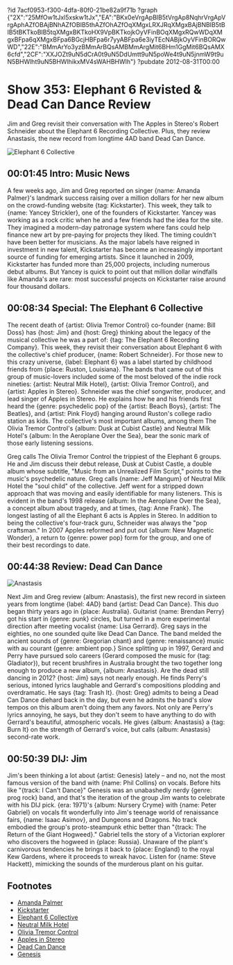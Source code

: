 ?id 7acf0953-f300-4dfa-80f0-21be82a9f71b
?graph {"2X":"25MfOw1tJxl5xskw1tJx","EA":"BKx0eVrgApBIB5tVrgAp8NqhrVrgApVrgAphAZfOBAjBNhAZfOBIB5thAZfOhAZfOqXMgxLRXJRqXMgxBAjBNBIB5tBIB5tBKTkoBIB5tqXMgxBKTkoHX9VpBKTkojkOyVFinBOqXMgxRQwWDqXMgxBFpa6qXMgxBFpa6BGcjHBFpa6r7yyABFpa6e3iyTEcNABjkOyVFinBORQwWD","22E":"BMmArYo3yzBMmArBQsAMBMmArgMit6BHm1GgMit6BQsAMX6cfd","2CF":"XXJOZt9uN5dCrA0t9uN5DdUmtt9uN5poWe4t9uN5jnmW9t9uN5BHWlht9uN5BHWlhikxMV4sWAHBHWlh"}
?pubdate 2012-08-31T00:00
# Show 353: Elephant 6 Revisted & Dead Can Dance Review
Jim and Greg revisit their conversation with The Apples in Stereo's Robert Schneider about the Elephant 6 Recording Collective. Plus, they review Anastasis, the new record from longtime 4AD band Dead Can Dance.

![Elephant 6 Collective](https://static.soundopinions.org/images/2012/elephant6.jpg)

## 00:01:45 Intro: Music News
A few weeks ago, Jim and Greg reported on singer {name: Amanda Palmer}'s landmark success raising over a million dollars for her new album on the crowd-funding website {tag: Kickstarter}. This week, they talk to {name: Yancey Strickler}, one of the founders of Kickstarter. Yancey was working as a rock critic when he and a few friends had the idea for the site. They imagined a modern-day patronage system where fans could help finance new art by pre-paying for projects they liked. The timing couldn't have been better for musicians. As the major labels have reigned in investment in new talent, Kickstarter has become an increasingly important source of funding for emerging artists. Since it launched in 2009, Kickstarter has funded more than 25,000 projects, including numerous debut albums. But Yancey is quick to point out that million dollar windfalls like Amanda's are rare: most successful projects on Kickstarter raise around four thousand dollars.

## 00:08:34 Special: The Elephant 6 Collective
The recent death of {artist: Olivia Tremor Control} co-founder {name: Bill Doss} has {host: Jim} and {host: Greg} thinking about the legacy of the musical collective he was a part of: {tag: The Elephant 6 Recording Company}. This week, they revisit their conversation about Elephant 6 with the collective's chief producer, {name: Robert Schneider}. For those new to this crazy universe, {label: Elephant 6} was a label started by childhood friends from {place: Ruston, Louisiana}. The bands that came out of this group of music-lovers included some of the most beloved of the indie rock nineties: {artist: Neutral Milk Hotel}, {artist: Olivia Tremor Control}, and {artist: Apples in Stereo}. Schneider was the chief songwriter, producer, and lead singer of Apples in Stereo. He explains how he and his friends first heard the {genre: psychedelic pop} of the {artist: Beach Boys}, {artist: The Beatles}, and {artist: Pink Floyd} hanging around Ruston's college radio station as kids. The collective's most important albums, among them The Olivia Tremor Control's {album: Dusk at Cubist Castle} and Neutral Milk Hotel's {album: In the Aeroplane Over the Sea}, bear the sonic mark of those early listening sessions.

Greg calls The Olivia Tremor Control the trippiest of the Elephant 6 groups. He and Jim discuss their debut release, Dusk at Cubist Castle, a double album whose subtitle, "Music from an Unrealized Film Script," points to the music's psychedelic nature. Greg calls {name: Jeff Mangum} of Neutral Milk Hotel the "soul child" of the collective. Jeff went for a stripped down approach that was moving and easily identifiable for many listeners. This is evident in the band's 1998 release {album: In the Aeroplane Over the Sea}, a concept album about tragedy, and at times, {tag: Anne Frank}. The longest lasting of all the Elephant 6 acts is Apples in Stereo. In addition to being the collective's four-track guru, Schneider was always the "pop craftsman." In 2007 Apples reformed and put out {album: New Magnetic Wonder}, a return to {genre: power pop} form for the group, and one of their best recordings to date.

## 00:44:38 Review: Dead Can Dance
![Anastasis](https://static.soundopinions.org/assets/353/22E0.jpg)

Next Jim and Greg review {album: Anastasis}, the first new record in sixteen years from longtime {label: 4AD} band {artist: Dead Can Dance}. This duo began thirty years ago in {place: Australia}. Guitarist {name: Brendan Perry} got his start in {genre: punk} circles, but turned in a more experimental direction after meeting vocalist {name: Lisa Gerrard}. Greg says in the eighties, no one sounded quite like Dead Can Dance. The band melded the ancient sounds of {genre: Gregorian chant} and {genre: renaissance} music with au courant {genre: ambient pop.} Since splitting up in 1997, Gerard and Perry have pursued solo careers (Gerard composed the music for {tag: Gladiator}), but recent brushfires in Australia brought the two together long enough to produce a new album, {album: Anastasis}. Are the dead still dancing in 2012? {host: Jim} says not nearly enough. He finds Perry's serious, intoned lyrics laughable and Gerrard's compositions plodding and overdramatic. He says {tag: Trash It}. {host: Greg} admits to being a Dead Can Dance diehard back in the day, but even he admits the band's slow tempos on this album aren't doing them any favors. Not only are Perry's lyrics annoying, he says, but they don't seem to have anything to do with Gerrard's beautiful, atmospheric vocals. He gives {album: Anastasis} a {tag: Burn It} on the strength of Gerrard's voice, but calls {album: Anastasis} second-rate work.

## 00:50:39 DIJ: Jim
Jim's been thinking a lot about {artist: Genesis} lately – and no, not the most famous version of the band with {name: Phil Collins} on vocals. Before hits like "{track: I Can't Dance}" Genesis was an unabashedly nerdy {genre: prog rock} band, and that's the iteration of the group Jim wants to celebrate with his DIJ pick. {era: 1971}'s {album: Nursery Cryme} with {name: Peter Gabriel} on vocals fit wonderfully into Jim's teenage world of renaissance fairs, {name: Isaac Asimov}, and Dungeons and Dragons. No track embodied the group's proto-steampunk ethic better than "{track: The Return of the Giant Hogweed}." Gabriel tells the story of a Victorian explorer who discovers the hogweed in {place: Russia}. Unaware of the plant's carnivorous tendencies he brings it back to {place: England} to the royal Kew Gardens, where it proceeds to wreak havoc. Listen for {name: Steve Hackett}, mimicking the sounds of the murderous plant on his guitar.

## Footnotes
- [Amanda Palmer](https://www.kickstarter.com/blog/amandas-million)
- [Kickstarter](https://www.kickstarter.com/)
- [Elephant 6 Collective](http://www.elephant6.com/)
- [Neutral Milk Hotel](http://www.walkingwallofwords.com/)
- [Olivia Tremor Control](http://www.oliviatremorcontrol.com/)
- [Apples in Stereo](http://theapplesinstereo.tumblr.com/)
- [Dead Can Dance](http://www.deadcandance.com/main/)
- [Genesis](http://www.allmusic.com/artist/genesis-mn0000199995)
